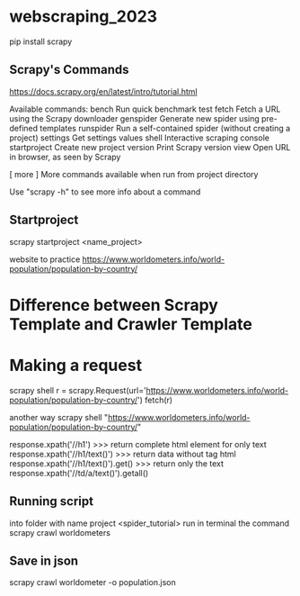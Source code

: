 # webscraping_2023

pip install scrapy


## Scrapy's Commands
https://docs.scrapy.org/en/latest/intro/tutorial.html

Available commands:
  bench         Run quick benchmark test
  fetch         Fetch a URL using the Scrapy downloader
  genspider     Generate new spider using pre-defined templates
  runspider     Run a self-contained spider (without creating a project)
  settings      Get settings values
  shell         Interactive scraping console
  startproject  Create new project
  version       Print Scrapy version
  view          Open URL in browser, as seen by Scrapy

  [ more ]      More commands available when run from project directory

Use "scrapy <command> -h" to see more info about a command

## Startproject

scrapy startproject <name_project>

website to practice
https://www.worldometers.info/world-population/population-by-country/

# Difference between Scrapy Template and Crawler Template

# Making a request
scrapy shell
r = scrapy.Request(url='https://www.worldometers.info/world-population/population-by-country/')
fetch(r)

another way
scrapy shell "https://www.worldometers.info/world-population/population-by-country/"

response.xpath('//h1') >>> return complete html element
for only text
response.xpath('//h1/text()') >>> return data without tag html
response.xpath('//h1/text()').get() >>> return only the text
response.xpath('//td/a/text()').getall()

## Running script
into folder with name project <spider_tutorial> run in terminal the command
scrapy crawl worldometers

## Save in json
scrapy crawl worldometer -o population.json